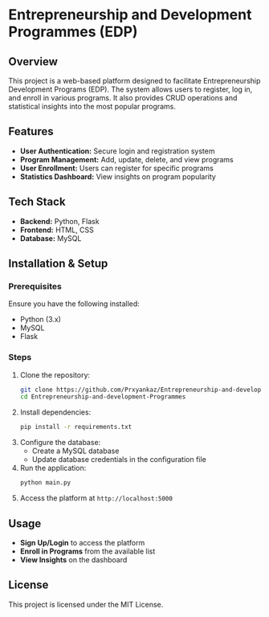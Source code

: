 # Entrepreneurship and Development Programmes (EDP)

## Overview
This project is a web-based platform designed to facilitate Entrepreneurship Development Programs (EDP). The system allows users to register, log in, and enroll in various programs. It also provides CRUD operations and statistical insights into the most popular programs.

## Features
- **User Authentication:** Secure login and registration system
- **Program Management:** Add, update, delete, and view programs
- **User Enrollment:** Users can register for specific programs
- **Statistics Dashboard:** View insights on program popularity

## Tech Stack
- **Backend:** Python, Flask
- **Frontend:** HTML, CSS
- **Database:** MySQL

## Installation & Setup
### Prerequisites
Ensure you have the following installed:
- Python (3.x)
- MySQL
- Flask

### Steps
1. Clone the repository:
   ```bash
   git clone https://github.com/Prxyankaz/Entrepreneurship-and-development-Programmes.git
   cd Entrepreneurship-and-development-Programmes
   ```
2. Install dependencies:
   ```bash
   pip install -r requirements.txt
   ```
3. Configure the database:
   - Create a MySQL database
   - Update database credentials in the configuration file
4. Run the application:
   ```bash
   python main.py
   ```
5. Access the platform at `http://localhost:5000`

## Usage
- **Sign Up/Login** to access the platform
- **Enroll in Programs** from the available list
- **View Insights** on the dashboard



## License
This project is licensed under the MIT License.


